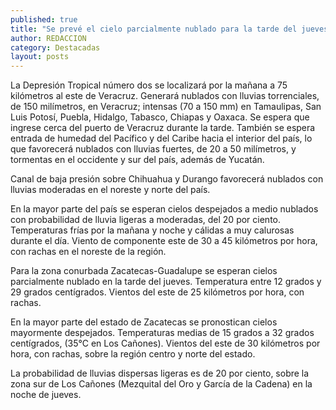 ```yaml
---
published: true
title: "Se prevé el cielo parcialmente nublado para la tarde del jueves: SMN "
author: REDACCION
category: Destacadas
layout: posts
---
```


La Depresión Tropical número dos se localizará por la mañana  a 75 kilómetros al este de Veracruz. Generará nublados con lluvias torrenciales, de 150 milímetros, en Veracruz;  intensas (70 a 150 mm) en Tamaulipas, San Luis Potosí, Puebla, Hidalgo, Tabasco, Chiapas y Oaxaca. Se espera que ingrese cerca del puerto de Veracruz durante la tarde. También se espera entrada de humedad del Pacífico y del Caribe hacia el interior del país, lo que favorecerá nublados con lluvias fuertes, de 20 a 50 milímetros,  y tormentas en el occidente y sur del país, además de Yucatán.

Canal de baja presión sobre Chihuahua y Durango favorecerá nublados con lluvias moderadas en el noreste y norte del país.

En la mayor parte del país se esperan cielos despejados a medio nublados con probabilidad de lluvia ligeras a moderadas, del 20 por ciento. Temperaturas frías por la mañana y noche y cálidas a muy calurosas durante el día. Viento de componente este de 30 a 45 kilómetros por hora, con rachas en el noreste de la región. 



Para la zona conurbada Zacatecas-Guadalupe se esperan cielos parcialmente nublado en la tarde del jueves. Temperatura entre 12 grados y 29 grados centígrados. Vientos del este de 25 kilómetros por hora, con rachas.


En la mayor parte del estado de Zacatecas se pronostican cielos mayormente despejados. Temperaturas medias de 15 grados a 32 grados centígrados, (35°C en Los Cañones). Vientos del este  de 30 kilómetros por hora, con rachas, sobre la región centro y norte del estado. 

La probabilidad de lluvias dispersas ligeras es de 20 por ciento, sobre la zona sur de Los Cañones (Mezquital del Oro y García de la Cadena)  en la noche de jueves. 

